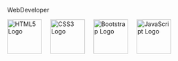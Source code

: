 WebDeveloper
<div style="display: flex; gap: 20px; align-items: center;">
  <img src="https://www.w3.org/html/logo/downloads/HTML5_Badge_512.png" alt="HTML5 Logo" width="80">
  <img src="https://www.w3.org/html/logo/downloads/HTML5_Badge_512.png" alt="CSS3 Logo" width="80">
  <img src="https://getbootstrap.com/docs/5.0/assets/brand/bootstrap-logo.png" alt="Bootstrap Logo" width="80">
  <img src="https://upload.wikimedia.org/wikipedia/commons/6/6a/JavaScript-logo.png" alt="JavaScript Logo" width="80">
</div>

